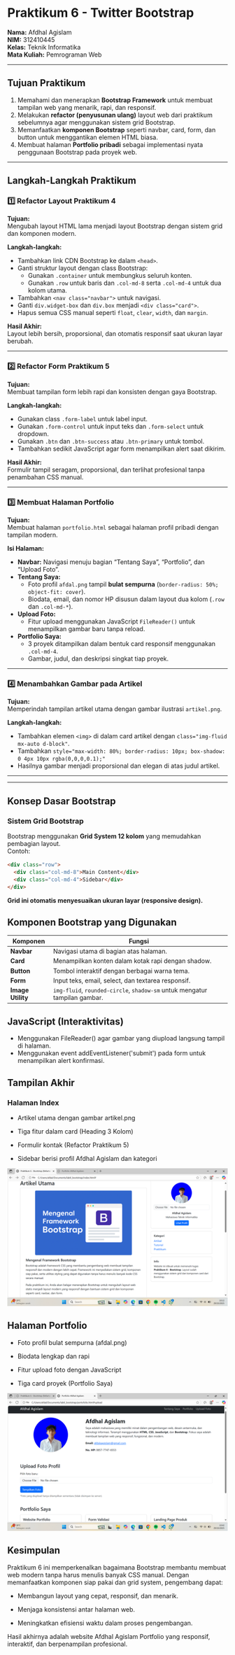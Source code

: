 #  Praktikum 6 - Twitter Bootstrap  
**Nama:** Afdhal Agislam  
**NIM:** 312410445  
**Kelas:** Teknik Informatika  
**Mata Kuliah:** Pemrograman Web  

---

##  Tujuan Praktikum
1. Memahami dan menerapkan **Bootstrap Framework** untuk membuat tampilan web yang menarik, rapi, dan responsif.  
2. Melakukan **refactor (penyusunan ulang)** layout web dari praktikum sebelumnya agar menggunakan sistem grid Bootstrap.  
3. Memanfaatkan **komponen Bootstrap** seperti navbar, card, form, dan button untuk menggantikan elemen HTML biasa.  
4. Membuat halaman **Portfolio pribadi** sebagai implementasi nyata penggunaan Bootstrap pada proyek web.

---

##  Langkah-Langkah Praktikum

### 1️⃣ Refactor Layout Praktikum 4
**Tujuan:**  
Mengubah layout HTML lama menjadi layout Bootstrap dengan sistem grid dan komponen modern.

**Langkah-langkah:**  
- Tambahkan link CDN Bootstrap ke dalam `<head>`.  
- Ganti struktur layout dengan class Bootstrap:  
  - Gunakan `.container` untuk membungkus seluruh konten.  
  - Gunakan `.row` untuk baris dan `.col-md-8` serta `.col-md-4` untuk dua kolom utama.  
- Tambahkan `<nav class="navbar">` untuk navigasi.  
- Ganti `div.widget-box` dan `div.box` menjadi `<div class="card">`.  
- Hapus semua CSS manual seperti `float`, `clear`, `width`, dan `margin`.

**Hasil Akhir:**  
Layout lebih bersih, proporsional, dan otomatis responsif saat ukuran layar berubah.

---

### 2️⃣ Refactor Form Praktikum 5
**Tujuan:**  
Membuat tampilan form lebih rapi dan konsisten dengan gaya Bootstrap.

**Langkah-langkah:**  
- Gunakan class `.form-label` untuk label input.  
- Gunakan `.form-control` untuk input teks dan `.form-select` untuk dropdown.  
- Gunakan `.btn` dan `.btn-success` atau `.btn-primary` untuk tombol.  
- Tambahkan sedikit JavaScript agar form menampilkan alert saat dikirim.

**Hasil Akhir:**  
Formulir tampil seragam, proporsional, dan terlihat profesional tanpa penambahan CSS manual.

---

### 3️⃣ Membuat Halaman Portfolio
**Tujuan:**  
Membuat halaman `portfolio.html` sebagai halaman profil pribadi dengan tampilan modern.

**Isi Halaman:**
- **Navbar:** Navigasi menuju bagian “Tentang Saya”, “Portfolio”, dan “Upload Foto”.
- **Tentang Saya:**  
  - Foto profil `afdal.png` tampil **bulat sempurna** (`border-radius: 50%; object-fit: cover`).  
  - Biodata, email, dan nomor HP disusun dalam layout dua kolom (`.row` dan `.col-md-*`).  
- **Upload Foto:**  
  - Fitur upload menggunakan JavaScript `FileReader()` untuk menampilkan gambar baru tanpa reload.  
- **Portfolio Saya:**  
  - 3 proyek ditampilkan dalam bentuk card responsif menggunakan `.col-md-4`.  
  - Gambar, judul, dan deskripsi singkat tiap proyek.

---

### 4️⃣ Menambahkan Gambar pada Artikel
**Tujuan:**  
Memperindah tampilan artikel utama dengan gambar ilustrasi `artikel.png`.

**Langkah-langkah:**
- Tambahkan elemen `<img>` di dalam card artikel dengan `class="img-fluid mx-auto d-block"`.
- Tambahkan `style="max-width: 80%; border-radius: 10px; box-shadow: 0 4px 10px rgba(0,0,0,0.1);"`
- Hasilnya gambar menjadi proporsional dan elegan di atas judul artikel.

---


---

##  Konsep Dasar Bootstrap

###  Sistem Grid Bootstrap
Bootstrap menggunakan **Grid System 12 kolom** yang memudahkan pembagian layout.  
Contoh:

```html
<div class="row">
  <div class="col-md-8">Main Content</div>
  <div class="col-md-4">Sidebar</div>
</div>
```
**Grid ini otomatis menyesuaikan ukuran layar (responsive design).**

## Komponen Bootstrap yang Digunakan ##
| Komponen          | Fungsi                                                                     |
| ----------------- | -------------------------------------------------------------------------- |
| **Navbar**        | Navigasi utama di bagian atas halaman.                                     |
| **Card**          | Menampilkan konten dalam kotak rapi dengan shadow.                         |
| **Button**        | Tombol interaktif dengan berbagai warna tema.                              |
| **Form**          | Input teks, email, select, dan textarea responsif.                         |
| **Image Utility** | `img-fluid`, `rounded-circle`, `shadow-sm` untuk mengatur tampilan gambar. |

## JavaScript (Interaktivitas) ##

- Menggunakan FileReader() agar gambar yang diupload langsung tampil di halaman.
- Menggunakan event addEventListener('submit') pada form untuk menampilkan alert konfirmasi.

## Tampilan Akhir ##

### Halaman Index ###
- Artikel utama dengan gambar artikel.png

- Tiga fitur dalam card (Heading 3 Kolom)

- Formulir kontak (Refactor Praktikum 5)

- Sidebar berisi profil Afdhal Agislam dan kategori

![Tampilan Index](tampilan_akhir.png)



## Halaman Portfolio ##
- Foto profil bulat sempurna (afdal.png)

- Biodata lengkap dan rapi

- Fitur upload foto dengan JavaScript

- Tiga card proyek (Portfolio Saya)

![Tampilan portfolio](tampilan_akhir_portfolio.png)


## Kesimpulan ##

Praktikum 6 ini memperkenalkan bagaimana Bootstrap membantu membuat web modern tanpa harus menulis banyak CSS manual.
Dengan memanfaatkan komponen siap pakai dan grid system, pengembang dapat:

- Membangun layout yang cepat, responsif, dan menarik.

- Menjaga konsistensi antar halaman web.

- Meningkatkan efisiensi waktu dalam proses pengembangan.

Hasil akhirnya adalah website Afdhal Agislam Portfolio yang responsif, interaktif, dan berpenampilan profesional.
